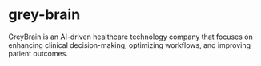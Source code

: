 # grey-brain
GreyBrain is an AI-driven healthcare technology company that focuses on enhancing clinical decision-making, optimizing workflows, and improving patient outcomes.
